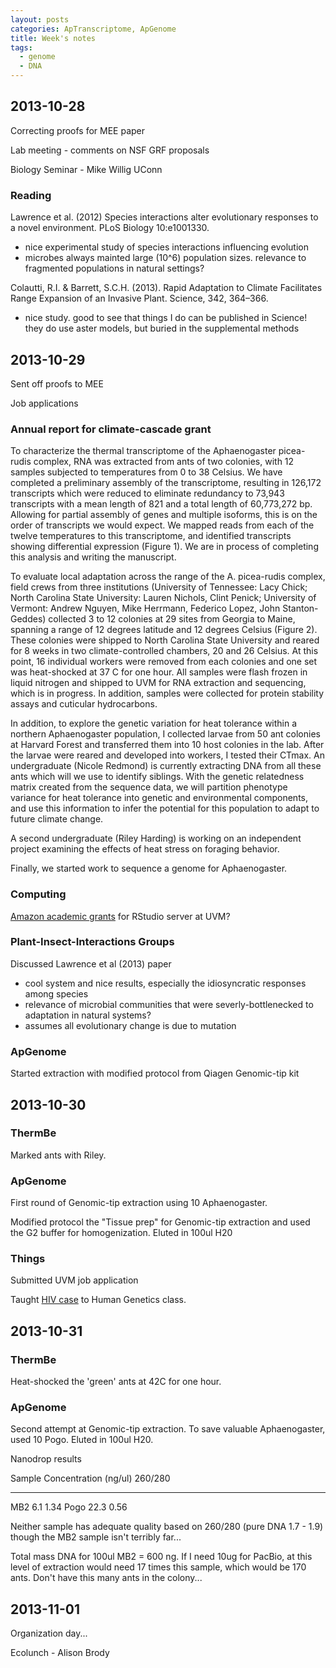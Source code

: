 ```yaml
---
layout: posts
categories: ApTranscriptome, ApGenome
title: Week's notes
tags:
  - genome
  - DNA
---
```


## 2013-10-28

Correcting proofs for MEE paper

Lab meeting - comments on NSF GRF proposals

Biology Seminar - Mike Willig UConn


### Reading 

Lawrence et al. (2012) Species interactions alter evolutionary responses to a novel environment. PLoS Biology 10:e1001330.

  - nice experimental study of species interactions influencing evolution
  - microbes always mainted large (10^6) population sizes. relevance to fragmented populations in natural settings? 

Colautti, R.I. & Barrett, S.C.H. (2013). Rapid Adaptation to Climate Facilitates Range Expansion of an Invasive Plant. Science, 342, 364–366.

  - nice study. good to see that things I do can be published in Science! they do use aster models, but buried in the supplemental methods
  
  
  
## 2013-10-29

Sent off proofs to MEE

Job applications

### Annual report for climate-cascade grant

To characterize the thermal transcriptome of the Aphaenogaster picea-rudis complex, RNA was extracted from ants of two colonies, with 12 samples subjected to temperatures from 0 to 38 Celsius. We have completed a preliminary assembly of the transcriptome, resulting in 126,172 transcripts which were reduced to eliminate redundancy to 73,943 transcripts with a mean length of 821 and a total length of 60,773,272 bp. Allowing for partial assembly of genes and multiple isoforms, this is on the order of transcripts we would expect. We mapped reads from each of the twelve temperatures to this transcriptome, and identified transcripts showing differential expression (Figure 1). We are in process of completing this analysis and writing the manuscript.

To evaluate local adaptation across the range of the A. picea-rudis complex, field crews from three institutions (University of Tennessee: Lacy Chick; North Carolina State University:  Lauren Nichols, Clint Penick; University of Vermont: Andrew Nguyen, Mike Herrmann, Federico Lopez, John Stanton-Geddes) collected 3 to 12 colonies at 29 sites from Georgia to Maine, spanning a range of 12 degrees latitude and 12 degrees Celsius (Figure 2). These colonies were shipped to North Carolina State University and reared for 8 weeks in two climate-controlled chambers, 20 and 26 Celsius. At this point, 16 individual workers were removed from each colonies and one set was heat-shocked at 37 C for one hour. All samples were flash frozen in liquid nitrogen and shipped to UVM for RNA extraction and sequencing, which is in progress. In addition, samples were collected for protein stability assays and cuticular hydrocarbons. 

In addition, to explore the genetic variation for heat tolerance within a northern Aphaenogaster population, I collected larvae from 50 ant colonies at Harvard Forest and transferred them into 10 host colonies in the lab. After the larvae were reared and developed into workers, I tested their CTmax. An undergraduate (Nicole Redmond) is currently extracting DNA from all these ants which will we use to identify siblings. With the genetic relatedness matrix created from the sequence data, we will partition phenotype variance for heat tolerance into genetic and environmental components, and use this information to infer the potential for this population to adapt to future climate change.

A second undergraduate (Riley Harding) is working on an independent project examining the effects of heat stress on foraging behavior. 

Finally, we started work to sequence a genome for Aphaenogaster. 


### Computing

[Amazon academic grants](http://aws.amazon.com/grants/) for RStudio server at UVM?


### Plant-Insect-Interactions Groups

Discussed Lawrence et al (2013) paper

- cool system and nice results, especially the idiosyncratic responses among species
- relevance of microbial communities that were severly-bottlenecked to adaptation in natural systems?
- assumes all evolutionary change is due to mutation

### ApGenome

Started extraction with modified protocol from Qiagen Genomic-tip kit


## 2013-10-30

### ThermBe

Marked ants with Riley. 

### ApGenome

First round of Genomic-tip extraction using 10 Aphaenogaster.

Modified protocol the "Tissue prep" for Genomic-tip extraction and used the G2 buffer for homogenization. Eluted in 100ul H20

### Things

Submitted UVM job application

Taught [HIV case](http://sciencecases.lib.buffalo.edu/cs/collection/detail.asp?case_id=673&id=673) to Human Genetics class.
  
  
## 2013-10-31

### ThermBe

Heat-shocked the 'green' ants at 42C for one hour.

### ApGenome

Second attempt at Genomic-tip extraction. To save valuable Aphaenogaster, used 10 Pogo. Eluted in 100ul H20.

Nanodrop results

Sample     Concentration (ng/ul)     260/280
-------   -----------------------   ---------
MB2           6.1                     1.34
Pogo          22.3                    0.56

Neither sample has adequate quality based on 260/280 (pure DNA 1.7 - 1.9) though the MB2 sample isn't terribly far...

Total mass DNA for 100ul MB2 = 600 ng. If I need 10ug for PacBio, at this level of extraction would need 17 times this sample, which would be 170 ants. Don't have this many ants in the colony...

## 2013-11-01

Organization day...

Ecolunch - Alison Brody

